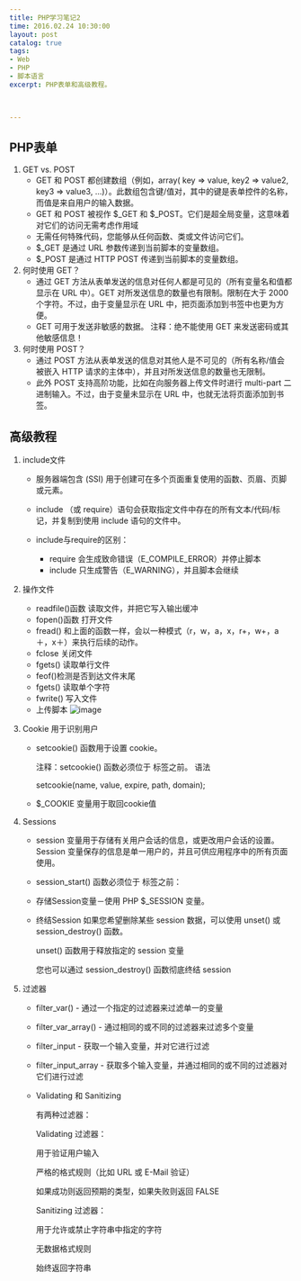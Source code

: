 ```yaml
---
title: PHP学习笔记2
time: 2016.02.24 10:30:00
layout: post
catalog: true
tags:
- Web
- PHP
- 脚本语言
excerpt: PHP表单和高级教程。
    


---
```


## PHP表单
1. GET vs. POST
   - GET 和 POST 都创建数组（例如，array( key => value, key2 => value2, key3 => value3, ...)）。此数组包含键/值对，其中的键是表单控件的名称，而值是来自用户的输入数据。
   - GET 和 POST 被视作 $_GET 和 $_POST。它们是超全局变量，这意味着对它们的访问无需考虑作用域 
   - 无需任何特殊代码，您能够从任何函数、类或文件访问它们。
   - $_GET 是通过 URL 参数传递到当前脚本的变量数组。
   - $_POST 是通过 HTTP POST 传递到当前脚本的变量数组。
2. 何时使用 GET？
   - 通过 GET 方法从表单发送的信息对任何人都是可见的（所有变量名和值都显示在 URL 中）。GET 对所发送信息的数量也有限制。限制在大于 2000 个字符。不过，由于变量显示在 URL 中，把页面添加到书签中也更为方便。
   - GET 可用于发送非敏感的数据。
     注释：绝不能使用 GET 来发送密码或其他敏感信息！
3. 何时使用 POST？
   - 通过 POST 方法从表单发送的信息对其他人是不可见的（所有名称/值会被嵌入 HTTP 请求的主体中），并且对所发送信息的数量也无限制。
   - 此外 POST 支持高阶功能，比如在向服务器上传文件时进行 multi-part 二进制输入。不过，由于变量未显示在 URL 中，也就无法将页面添加到书签。

## 高级教程
1. include文件

   - 服务器端包含 (SSI) 用于创建可在多个页面重复使用的函数、页眉、页脚或元素。

   - include （或 require）语句会获取指定文件中存在的所有文本/代码/标记，并复制到使用 include 语句的文件中。
   - include与require的区别：
     - require 会生成致命错误（E_COMPILE_ERROR）并停止脚本
     - include 只生成警告（E_WARNING），并且脚本会继续

2. 操作文件
   - readfile()函数 读取文件，并把它写入输出缓冲
   - fopen()函数 打开文件
   - fread() 和上面的函数一样，会以一种模式（r，w，a，x，r+，w+，a＋，x＋）来执行后续的动作。
   - fclose 关闭文件
   - fgets() 读取单行文件
   - feof()检测是否到达文件末尾
   - fgets() 读取单个字符
   - fwrite() 写入文件
   - 上传脚本
     ![image](http://moxiaoxi.club/img/post/PHP/3.png)

3. Cookie 用于识别用户

   - setcookie() 函数用于设置 cookie。

     注释：setcookie() 函数必须位于 <html> 标签之前。
     语法

     setcookie(name, value, expire, path, domain);
   - $_COOKIE 变量用于取回cookie值
4. Sessions

   - session 变量用于存储有关用户会话的信息，或更改用户会话的设置。Session 变量保存的信息是单一用户的，并且可供应用程序中的所有页面使用。
   - session_start() 函数必须位于 <html> 标签之前：


   		<?php session_start(); ?>
   		<html>
   		<body>
   		</body>
   		</html>
   - 存储Session变量－使用 PHP $_SESSION 变量。
   - 终结Session 
     如果您希望删除某些 session 数据，可以使用 unset() 或 session_destroy() 函数。

     unset() 函数用于释放指定的 session 变量

     您也可以通过 session_destroy() 函数彻底终结 session

5. 过滤器

   - filter_var() - 通过一个指定的过滤器来过滤单一的变量
   - filter_var_array() - 通过相同的或不同的过滤器来过滤多个变量
   - filter_input - 获取一个输入变量，并对它进行过滤
   - filter_input_array - 获取多个输入变量，并通过相同的或不同的过滤器对它们进行过滤
   - Validating 和 Sanitizing

     有两种过滤器：

     Validating 过滤器：

     用于验证用户输入

     严格的格式规则（比如 URL 或 E-Mail 验证）

     如果成功则返回预期的类型，如果失败则返回 FALSE

     Sanitizing 过滤器：

     用于允许或禁止字符串中指定的字符

     无数据格式规则

     始终返回字符串

